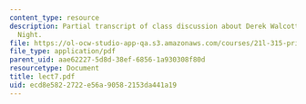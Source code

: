 ```yaml
---
content_type: resource
description: Partial transcript of class discussion about Derek Walcott and In a Green
  Night.
file: https://ol-ocw-studio-app-qa.s3.amazonaws.com/courses/21l-315-prizewinners-spring-2007/ecd8e5822722e56a90582153da441a19_lect7.pdf
file_type: application/pdf
parent_uid: aae62227-5d8d-38ef-6856-1a930308f80d
resourcetype: Document
title: lect7.pdf
uid: ecd8e582-2722-e56a-9058-2153da441a19
---
```

